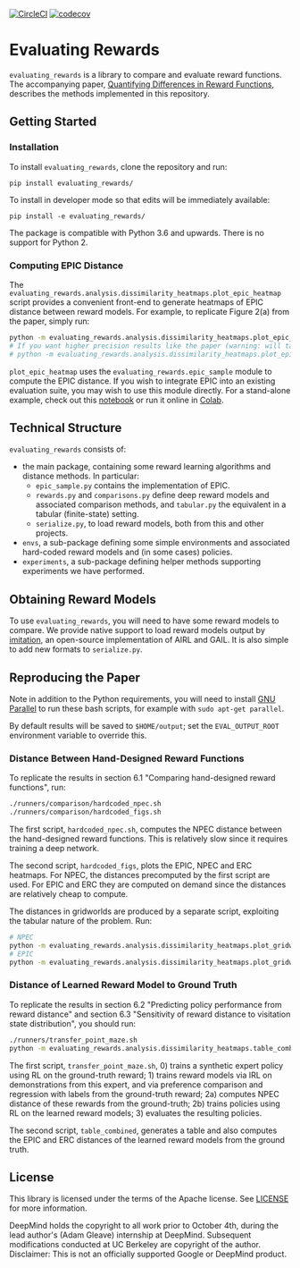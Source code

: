 [![CircleCI](https://circleci.com/gh/HumanCompatibleAI/evaluating-rewards.svg?style=svg)](https://circleci.com/gh/HumanCompatibleAI/evaluating_rewards)
[![codecov](https://codecov.io/gh/HumanCompatibleAI/evaluating-rewards/branch/master/graph/badge.svg)](https://codecov.io/gh/HumanCompatibleAI/evaluating_rewards)

# Evaluating Rewards

`evaluating_rewards` is a library to compare and evaluate reward functions. The accompanying paper,
[Quantifying Differences in Reward Functions](https://arxiv.org/abs/2006.13900), describes the
methods implemented in this repository.

## Getting Started

### Installation

To install `evaluating_rewards`, clone the repository and run:

```
pip install evaluating_rewards/
```

To install in developer mode so that edits will be immediately available:

```
pip install -e evaluating_rewards/
```

The package is compatible with Python 3.6 and upwards. There is no support for
Python 2.

### Computing EPIC Distance

The `evaluating_rewards.analysis.dissimilarity_heatmaps.plot_epic_heatmap` script provides
a convenient front-end to generate heatmaps of EPIC distance between reward models.
For example, to replicate Figure 2(a) from the paper, simply run:

```bash
python -m evaluating_rewards.analysis.dissimilarity_heatmaps.plot_epic_heatmap with point_mass paper
# If you want higher precision results like the paper (warning: will take several hours), use:
# python -m evaluating_rewards.analysis.dissimilarity_heatmaps.plot_epic_heatmap with point_mass paper high_precision 
```

`plot_epic_heatmap` uses the `evaluating_rewards.epic_sample` module to compute the EPIC distance.
If you wish to integrate EPIC into an existing evaluation suite, you may wish to use this module
directly. For a stand-alone example, check out this [notebook](examples/epic_demo.ipynb) or run it
online in [Colab](https://colab.research.google.com/github/HumanCompatibleAI/evaluating-rewards/blob/master/examples/epic_demo.ipynb).

## Technical Structure

`evaluating_rewards` consists of:

-   the main package, containing some reward learning algorithms and distance methods. In particular:
    + `epic_sample.py` contains the implementation of EPIC.
    + `rewards.py` and `comparisons.py` define deep reward models and
        associated comparison methods, and `tabular.py` the equivalent in a
        tabular (finite-state) setting.
    + `serialize.py`, to load reward models, both from this and other
        projects.
-   `envs`, a sub-package defining some simple environments and associated
    hard-coded reward models and (in some cases) policies.
-   `experiments`, a sub-package defining helper methods supporting experiments
    we have performed.

## Obtaining Reward Models

To use `evaluating_rewards`, you will need to have some reward models to
compare. We provide native support to load reward models output by
[imitation](https://github.com/humancompatibleai/imitation), an open-source
implementation of AIRL and GAIL. It is also simple to add new formats to
`serialize.py`.

## Reproducing the Paper

Note in addition to the Python requirements, you will need to install
[GNU Parallel](https://www.gnu.org/software/parallel/) to run these bash scripts, for example with
`sudo apt-get parallel`.

By default results will be saved to `$HOME/output`; set the `EVAL_OUTPUT_ROOT` environment variable
to override this.

### Distance Between Hand-Designed Reward Functions

To replicate the results in section 6.1 "Comparing hand-designed reward functions", run:

```bash
./runners/comparison/hardcoded_npec.sh
./runners/comparison/hardcoded_figs.sh
```

The first script, `hardcoded_npec.sh`, computes the NPEC distance between the hand-designed
reward functions. This is relatively slow since it requires training a deep network.

The second script, `hardcoded_figs`, plots the EPIC, NPEC and ERC heatmaps. For NPEC, the
distances precomputed by the first script are used. For EPIC and ERC they are computed on
demand since the distances are relatively cheap to compute.

The distances in gridworlds are produced by a separate script, exploiting the tabular nature of
the problem. Run:

```bash
# NPEC
python -m evaluating_rewards.analysis.dissimilarity_heatmaps.plot_gridworld_heatmap with paper
# EPIC
python -m evaluating_rewards.analysis.dissimilarity_heatmaps.plot_gridworld_heatmap with paper kind=fully_connected_random_canonical_direct
```

### Distance of Learned Reward Model to Ground Truth

To replicate the results in section 6.2 "Predicting policy performance from reward distance" and
section 6.3 "Sensitivity of reward distance to visitation state distribution", you should run:

```bash
./runners/transfer_point_maze.sh
python -m evaluating_rewards.analysis.dissimilarity_heatmaps.table_combined with point_maze_learned high_precision
```

The first script, `transfer_point_maze.sh`, 0) trains a synthetic expert policy using RL on the
ground-truth reward; 1) trains reward models via IRL on demonstrations from this expert, and
via preference comparison and regression with labels from the ground-truth reward; 2a) computes
NPEC distance of these rewards from the ground-truth; 2b) trains policies using RL on the learned
reward models; 3) evaluates the resulting policies.

The second script, `table_combined`, generates a table and also computes the EPIC and ERC distances
of the learned reward models from the ground truth.

## License

This library is licensed under the terms of the Apache license. See
[LICENSE](LICENSE) for more information.

DeepMind holds the copyright to all work prior to October 4th, during the
lead author's (Adam Gleave) internship at DeepMind. Subsequent modifications
conducted at UC Berkeley are copyright of the author.
Disclaimer: This is not an officially supported Google or DeepMind product.
